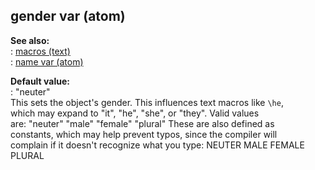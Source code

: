 ## gender var (atom)    
**See also:**    
:   [macros (text)](/DM/text/macros)    
:   [name var (atom)](/atom/var/name)    
<!-- -->    
**Default value:**    
:   \"neuter\"    
This sets the object\'s gender. This influences text macros like `\he`,    
which may expand to \"it\", \"he\", \"she\", or \"they\". Valid values    
are: \"neuter\" \"male\" \"female\" \"plural\" These are also defined as    
constants, which may help prevent typos, since the compiler will    
complain if it doesn\'t recognize what you type: NEUTER MALE FEMALE    
PLURAL  